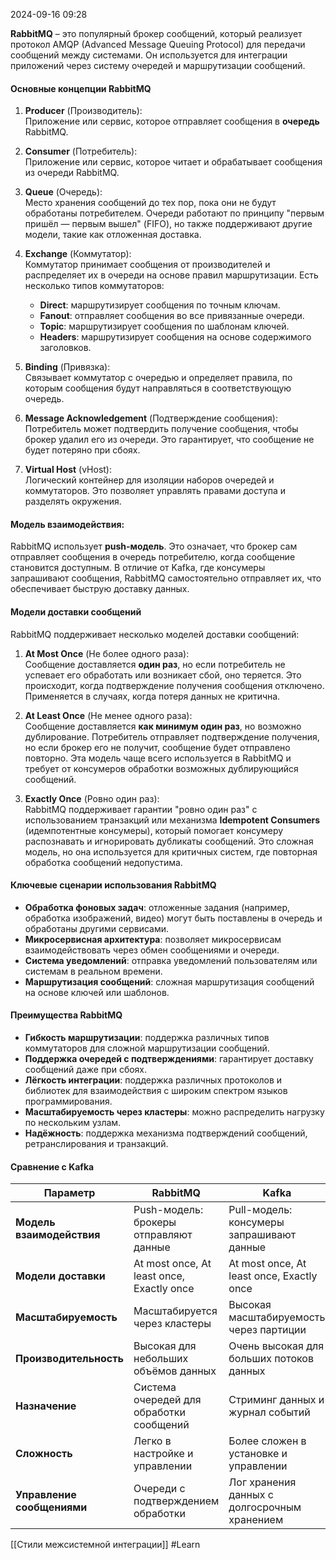 2024-09-16 09:28

**RabbitMQ** – это популярный брокер сообщений, который реализует протокол AMQP (Advanced Message Queuing Protocol) для передачи сообщений между системами. Он используется для интеграции приложений через систему очередей и маршрутизации сообщений.

#### Основные концепции RabbitMQ

1. **Producer** (Производитель):  
    Приложение или сервис, которое отправляет сообщения в **очередь** RabbitMQ.
    
2. **Consumer** (Потребитель):  
    Приложение или сервис, которое читает и обрабатывает сообщения из очереди RabbitMQ.
    
3. **Queue** (Очередь):  
    Место хранения сообщений до тех пор, пока они не будут обработаны потребителем. Очереди работают по принципу "первым пришёл — первым вышел" (FIFO), но также поддерживают другие модели, такие как отложенная доставка.
    
4. **Exchange** (Коммутатор):  
    Коммутатор принимает сообщения от производителей и распределяет их в очереди на основе правил маршрутизации. Есть несколько типов коммутаторов:
    
    - **Direct**: маршрутизирует сообщения по точным ключам.
    - **Fanout**: отправляет сообщения во все привязанные очереди.
    - **Topic**: маршрутизирует сообщения по шаблонам ключей.
    - **Headers**: маршрутизирует сообщения на основе содержимого заголовков.
5. **Binding** (Привязка):  
    Связывает коммутатор с очередью и определяет правила, по которым сообщения будут направляться в соответствующую очередь.
    
6. **Message Acknowledgement** (Подтверждение сообщения):  
    Потребитель может подтвердить получение сообщения, чтобы брокер удалил его из очереди. Это гарантирует, что сообщение не будет потеряно при сбоях.
    
7. **Virtual Host** (vHost):  
    Логический контейнер для изоляции наборов очередей и коммутаторов. Это позволяет управлять правами доступа и разделять окружения.
    

#### Модель взаимодействия:
RabbitMQ использует **push-модель**. Это означает, что брокер сам отправляет сообщения в очередь потребителю, когда сообщение становится доступным. В отличие от Kafka, где консумеры запрашивают сообщения, RabbitMQ самостоятельно отправляет их, что обеспечивает быструю доставку данных.

#### Модели доставки сообщений

RabbitMQ поддерживает несколько моделей доставки сообщений:

1. **At Most Once** (Не более одного раза):  
    Сообщение доставляется **один раз**, но если потребитель не успевает его обработать или возникает сбой, оно теряется. Это происходит, когда подтверждение получения сообщения отключено. Применяется в случаях, когда потеря данных не критична.
    
2. **At Least Once** (Не менее одного раза):  
    Сообщение доставляется **как минимум один раз**, но возможно дублирование. Потребитель отправляет подтверждение получения, но если брокер его не получит, сообщение будет отправлено повторно. Эта модель чаще всего используется в RabbitMQ и требует от консумеров обработки возможных дублирующийся сообщений.
    
3. **Exactly Once** (Ровно один раз):  
    RabbitMQ поддерживает гарантии "ровно один раз" с использованием транзакций или механизма **Idempotent Consumers** (идемпотентные консумеры), который помогает консумеру распознавать и игнорировать дубликаты сообщений. Это сложная модель, но она используется для критичных систем, где повторная обработка сообщений недопустима.

#### Ключевые сценарии использования RabbitMQ

- **Обработка фоновых задач**: отложенные задания (например, обработка изображений, видео) могут быть поставлены в очередь и обработаны другими сервисами.
- **Микросервисная архитектура**: позволяет микросервисам взаимодействовать через обмен сообщениями и очереди.
- **Система уведомлений**: отправка уведомлений пользователям или системам в реальном времени.
- **Маршрутизация сообщений**: сложная маршрутизация сообщений на основе ключей или шаблонов.

#### Преимущества RabbitMQ

- **Гибкость маршрутизации**: поддержка различных типов коммутаторов для сложной маршрутизации сообщений.
- **Поддержка очередей с подтверждениями**: гарантирует доставку сообщений даже при сбоях.
- **Лёгкость интеграции**: поддержка различных протоколов и библиотек для взаимодействия с широким спектром языков программирования.
- **Масштабируемость через кластеры**: можно распределить нагрузку по нескольким узлам.
- **Надёжность**: поддержка механизма подтверждений сообщений, ретранслирования и транзакций.

#### Сравнение с Kafka

| **Параметр**               | **RabbitMQ**                              | **Kafka**                                    |
| -------------------------- | ----------------------------------------- | -------------------------------------------- |
| **Модель взаимодействия**  | Push-модель: брокеры отправляют данные    | Pull-модель: консумеры запрашивают данные    |
| **Модели доставки**        | At most once, At least once, Exactly once | At most once, At least once, Exactly once    |
| **Масштабируемость**       | Масштабируется через кластеры             | Высокая масштабируемость через партиции      |
| **Производительность**     | Высокая для небольших объёмов данных      | Очень высокая для больших потоков данных     |
| **Назначение**             | Система очередей для обработки сообщений  | Стриминг данных и журнал событий             |
| **Сложность**              | Легко в настройке и управлении            | Более сложен в установке и управлении        |
| **Управление сообщениями** | Очереди с подтверждением обработки        | Лог хранения данных с долгосрочным хранением |

[[Стили межсистемной интеграции]]
#Learn